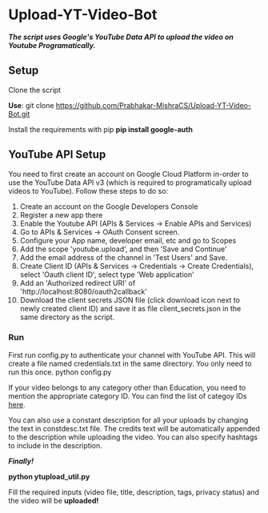 # Upload-YT-Video-Bot
***The script uses Google's YouTube Data API to upload the video on Youtube Programatically.***

## Setup

Clone the script

**Use**:  git clone https://github.com/Prabhakar-MishraCS/Upload-YT-Video-Bot.git

Install the requirements with pip
  **pip install google-auth**

## YouTube API Setup
You need to first create an account on Google Cloud Platform in-order to use the YouTube Data API v3 (which is required to programatically upload videos to YouTube). Follow these steps to do so:

1. Create an account on the Google Developers Console
2. Register a new app there
3. Enable the Youtube API (APIs & Services -> Enable APIs and Services)
4. Go to APIs & Services -> OAuth Consent screen.
5. Configure your App name, developer email, etc and go to Scopes
6. Add the scope 'youtube.upload', and then 'Save and Continue'
7. Add the email address of the channel in 'Test Users' and Save.
8. Create Client ID (APIs & Services -> Credentials -> Create Credentials), select 'Oauth client ID', select type 'Web application'
9. Add an 'Authorized redirect URI' of 'http://localhost:8080/oauth2callback'
10. Download the client secrets JSON file (click download icon next to newly created client ID) and save it as file client_secrets.json in the same directory as the script.


### Run
First run config.py to authenticate your channel with YouTube API. This will create a file named credentials.txt in the same directory. You only need to run this once. python config.py

If your video belongs to any category other than Education, you need to mention the appropriate category ID. You can find the list of categoy IDs [here](https://gist.github.com/dgp/1b24bf2961521bd75d6c).

You can also use a constant description for all your uploads by changing the text in constdesc.txt file. The credits text will be automatically appended to the description while uploading the video. You can also specify hashtags to include in the description.


***Finally!***

**python ytupload_util.py**

Fill the required inputs (video file, title, description, tags, privacy status) and the video will be **uploaded!**
